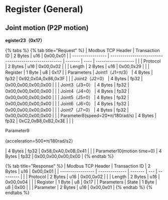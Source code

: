 # Register (General)

## Joint motion (P2P motion)

**egister23（0x17）**

{% tabs %}
{% tab title="Request" %}
| Modbus TCP Header | Transaction ID                                         | 2 Bytes | u16  | 0x00,0x01           |
| ----------------- | ------------------------------------------------------ | ------- | ---- | ------------------- |
|                   | Protocol                                               | 2 Bytes | u16  | 0x00,0x02           |
|                   | Length                                                 | 2 Bytes | u16  | 0x00,0x29           |
|                   | Register                                               | 1 Byte  | u8   | 0x17                |
| Parameters        | Joint1（J1=π/3）                                         | 4 Bytes | fp32 | 0x92,0x0A,0x86,0x3F |
|                   | Joint2（J2=0）                                           | 4 Bytes | fp32 | 0x00,0x00,0x00,0x00 |
|                   | Joint3（J3=0）                                           | 4 Bytes | fp32 | 0x00,0x00,0x00,0x00 |
|                   | Joint4（J4=0）                                           | 4 Bytes | fp32 | 0x00,0x00,0x00,0x00 |
|                   | Joint5（J5=0）                                           | 4 Bytes | fp32 | 0x00,0x00,0x00,0x00 |
|                   | Joint6（J6=0）                                           | 4 Bytes | fp32 | 0x00,0x00,0x00,0x00 |
|                   | Joint7（J7=0）                                           | 4 Bytes | fp32 | 0x00,0x00,0x00,0x00 |
|                   | Parameter8(speed=20\*π/180rad/s)                       | 4 Bytes | fp32 | 0xC2,0xB8,0xB2,0x3E |
|                   | <p>Parameter9</p><p>(acceleration=500*π/180rad/s2）</p> | 4 Bytes | fp32 | 0x58,0xA0,0x0B,0x41 |
|                   | Parameter10(motion time=0)                             | 4 Bytes | fp32 | 0x00,0x00,0x00,0x00 |
{% endtab %}

{% tab title="Response" %}
| Modbus TCP Header | Transaction ID | 2 Bytes | u16 | 0x00,0x01 |
| ----------------- | -------------- | ------- | --- | --------- |
|                   | Protocol       | 2 Bytes | u16 | 0x00,0x02 |
|                   | Length         | 2 Bytes | u16 | 0x00,0x04 |
|                   | Register       | 1 Byte  | u8  | 0x17      |
| Parameters        | State          | 1 Byte  | u8  | 0x00      |
|                   | Parameter      | 2 Bytes | u16 | 0x00,0x01 |
{% endtab %}
{% endtabs %}
